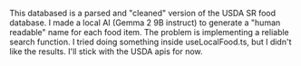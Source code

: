 This databased is a parsed and "cleaned" version of the USDA SR food database.
I made a local AI (Gemma 2 9B instruct) to generate a "human readable" name for each food item.
The problem is implementing a reliable search function.
I tried doing something inside useLocalFood.ts, but I didn't like the results.
I'll stick with the USDA apis for now.
